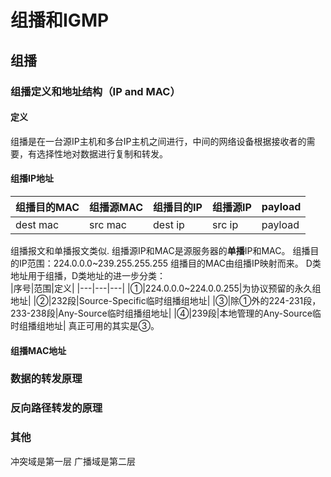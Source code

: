 # 组播和IGMP

## 组播
### 组播定义和地址结构（IP and MAC）
#### 定义
组播是在一台源IP主机和多台IP主机之间进行，中间的网络设备根据接收者的需要，有选择性地对数据进行复制和转发。  
#### 组播IP地址
| 组播目的MAC | 组播源MAC | 组播目的IP | 组播源IP | payload |
| ---- | ---- | ---- | ---- | ---- |
| dest mac | src mac | dest ip | src ip | payload |

组播报文和单播报文类似.
组播源IP和MAC是源服务器的**单播**IP和MAC。
组播目的IP范围：224.0.0.0~239.255.255.255
组播目的MAC由组播IP映射而来。
D类地址用于组播，D类地址的进一步分类：  
|序号|范围|定义|
|---|---|---|
|①|224.0.0.0~224.0.0.255|为协议预留的永久组地址|
|②|232段|Source-Specific临时组播组地址|
|③|除①外的224-231段，233-238段|Any-Source临时组播组地址|
|④|239段|本地管理的Any-Source临时组播组地址|
真正可用的其实是③。
#### 组播MAC地址

### 数据的转发原理

### 反向路径转发的原理

### 其他
冲突域是第一层
广播域是第二层

